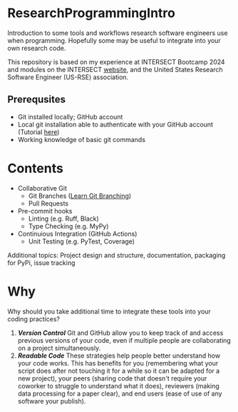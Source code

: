 # ResearchProgrammingIntro

Introduction to some tools and workflows research software engineers use when programming. Hopefully some may be useful to integrate into your own research code.

This repository is based on my experience at INTERSECT Bootcamp 2024 and modules on the INTERSECT [website](https://intersect-training.org/curriculum/), and the United States Research Software Engineer (US-RSE) association.

## Prerequsites
- Git installed locally; GitHub account
- Local git installation able to authenticate with your GitHub account (Tutorial [here](https://docs.github.com/en/get-started/getting-started-with-git/set-up-git#authenticating-with-github-from-git))
- Working knowledge of basic git commands

# Contents
- Collaborative Git
  - Git Branches ([Learn Git Branching](https://learngitbranching.js.org/?NODEMO))
  - Pull Requests
- Pre-commit hooks
  - Linting (e.g. Ruff, Black)
  - Type Checking (e.g. MyPy)
- Continuious Integration (GitHub Actions)
  - Unit Testing (e.g. PyTest, Coverage)

Additional topics: Project design and structure, documentation, packaging for PyPi, issue tracking

# Why
Why should you take additional time to integrate these tools into your coding practices?
1. ***Version Control*** Git and GitHub allow you to keep track of and access previous versions of your code, even if multiple people are collaborating on a project simultaneously.
2. ***Readable Code*** These strategies help people better understand how your code works. This has benefits for you (remembering what your script does after not touching it for a while so it can be adapted for a new project), your peers (sharing code that doesn't require your coworker to struggle to understand what it does), reviewers (making data processing for a paper clear), and end users (ease of use of any software your publish).
